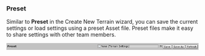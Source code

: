 ### Preset

Similar to **Preset** in the Create New Terrain wizard, you can save the current settings or load settings using a preset Asset file. Preset files make it easy to share settings with other team members.

![](images/Toolbox_Preset_Settings.png)